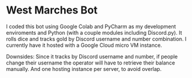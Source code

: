 # West Marches Bot

I coded this bot using Google Colab and PyCharm as my development enviroments and Python (with a couple modules including Discord.py). It rolls dice and tracks gold by Discord username and number combination. I currently have it hosted with a Google Cloud micro VM instance. 

Downsides: Since it tracks by Discord username and number, if people change their username the operator will have to retrieve their balance manually. And one hosting instance per server, to avoid overlap. 
